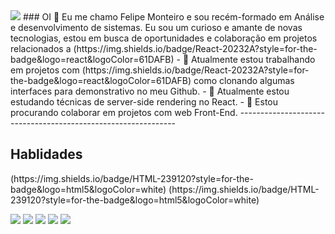 <img src="https://github.com/pr2tik1/pr2tik1/blob/master/IMAGE-NAME">
### OI 👋
Eu me chamo Felipe Monteiro e sou recém-formado em Análise e desenvolvimento de sistemas. Eu sou um curioso e amante de novas tecnologias, estou em  busca de oportunidades e colaboração em projetos relacionados a (https://img.shields.io/badge/React-20232A?style=for-the-badge&logo=react&logoColor=61DAFB)
- 🔭 Atualmente estou trabalhando em projetos com (https://img.shields.io/badge/React-20232A?style=for-the-badge&logo=react&logoColor=61DAFB) como clonando algumas interfaces para demonstrativo no meu Github.
- 🌱 Atualmente estou estudando técnicas de server-side rendering no React.
- 🤝 Estou procurando colaborar em projetos com web Front-End. 
--------------------------------------------------------------
<h2>Hablidades</h2>
(https://img.shields.io/badge/HTML-239120?style=for-the-badge&logo=html5&logoColor=white)
(https://img.shields.io/badge/HTML-239120?style=for-the-badge&logo=html5&logoColor=white)

[<img src="https://img.shields.io/badge/twitter-%231DA1F2.svg?&style=for-the-badge&logo=twitter&logoColor=white" />](https://twitter.com/USERNAME) [<img src="https://img.shields.io/badge/medium-%2312100E.svg?&style=for-the-badge&logo=medium&logoColor=white" />](https://medium.com/USERNAME)  [<img src="https://img.shields.io/badge/linkedin-%230077B5.svg?&style=for-the-badge&logo=linkedin&logoColor=white" />](https://www.linkedin.com/in/USERNAME/) [<img src = "https://img.shields.io/badge/instagram-%23E4405F.svg?&style=for-the-badge&logo=instagram&logoColor=white">](https://www.instagram.com/USERNAME/) [<img src = "https://img.shields.io/badge/facebook-%231877F2.svg?&style=for-the-badge&logo=facebook&logoColor=white">](https://www.facebook.com/USERNAME)
